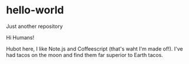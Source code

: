 # hello-world
Just another repository

Hi Humans!

Hubot here, I like Note.js and Coffeescript (that's waht I'm made of!).
I've had tacos on the moon and find them far superior to Earth tacos.
